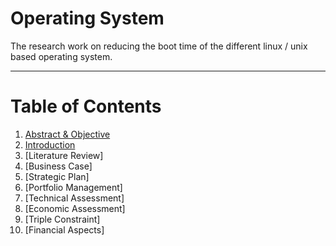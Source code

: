 # Operating System
The research work on reducing the boot time of the different linux / unix based operating system. 
***

# Table of Contents
1. [Abstract & Objective](https://github.com/Ashutoshcoder/operating-system/blob/master/Abstract%20%26%20Objective.md)
2. [Introduction](https://github.com/Ashutoshcoder/operating-system/blob/master/Introduction.md) 
3. [Literature Review]
4. [Business Case]
5. [Strategic Plan]
6. [Portfolio Management]
7. [Technical Assessment]
8. [Economic Assessment]
9. [Triple Constraint]
10. [Financial Aspects]
